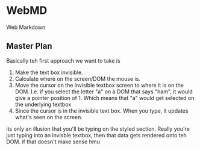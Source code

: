# WebMD

Web Markdown

## Master Plan 
Basically teh first approach we want to take is 
1. Make the text box invisible.
2. Calculate where on the screen/DOM the mouse is.
3. Move the cursor on the invisible textbox screen to where it is on the DOM. I.e. if you select the letter "a" on a DOM that says "ham", it would give a pointer position of 1. Which means that "a" would get selected on the underlying textbox
4. Since the cursor is in the invisible text box. When you type, it updates what's seen on the screen.

its only an illusion that you'll be typing on the styled section. Really you're just typing into an invisble textbox, then that data gets rendered
onto teh DOM.
if that doesn't make sense hmu
